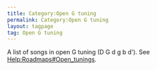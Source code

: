 ```yaml
---
title: Category:Open G tuning
permalink: Category:Open G tuning
layout: tagpage
tag: Open G tuning
---
```


A list of songs in open G tuning (D G d g b d'). See
<Help:Roadmaps#Open_tunings>.
